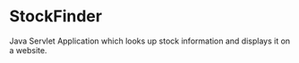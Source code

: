 # StockFinder
Java Servlet Application which looks up stock information and displays it on a website. 
